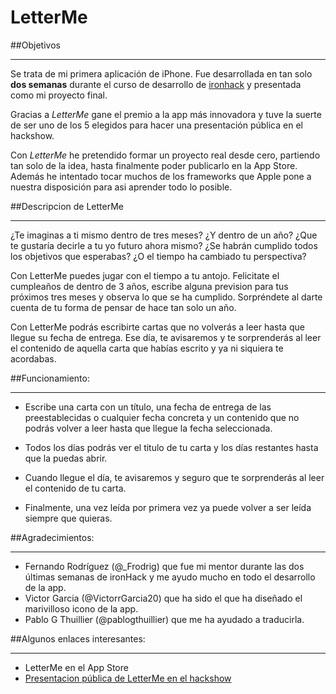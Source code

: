LetterMe
========

##Objetivos
___

Se trata de mi primera aplicación de iPhone. Fue desarrollada en tan solo **dos semanas** durante el curso de desarrollo de [ironhack](http://ironhack.com/es/) y presentada como mi proyecto final. 

Gracias a _LetterMe_ gane el premio a la app más innovadora y tuve la suerte de ser uno de los 5 elegidos para hacer una presentación pública en el hackshow. 

Con _LetterMe_ he pretendido formar un proyecto real desde cero, partiendo tan solo de la idea, hasta finalmente poder publicarlo en la App Store. Además he intentado tocar muchos de los frameworks que Apple pone a nuestra disposición para asi aprender todo lo posible.


##Descripcion de LetterMe 
___
¿Te imaginas a ti mismo dentro de tres meses? ¿Y dentro de un año? ¿Que te gustaría decirle a tu yo futuro ahora mismo? ¿Se habrán cumplido todos los objetivos que esperabas? ¿O el tiempo ha cambiado tu perspectiva?

Con LetterMe puedes jugar con el tiempo a tu antojo. Felicitate el cumpleaños de dentro de 3 años, escribe alguna prevision para tus próximos tres meses y observa lo que se ha cumplido. Sorpréndete al darte cuenta de tu forma de pensar de hace tan solo un año. 

Con LetterMe podrás escribirte cartas que no volverás a leer hasta que llegue su fecha de entrega. Ese día, te avisaremos y te sorprenderás al leer el contenido de aquella carta que habías escrito y ya ni siquiera te acordabas. 



##Funcionamiento: 
___

- Escribe una carta con un título, una fecha de entrega de las preestablecidas o cualquier fecha concreta y un contenido que no podrás volver a leer hasta que llegue la fecha seleccionada. 

- Todos los días podrás ver el titulo de tu carta y los días restantes hasta que la puedas abrir. 

- Cuando llegue el día, te avisaremos y seguro que te sorprenderás al leer el contenido de tu carta.

- Finalmente, una vez leída por primera vez ya puede volver a ser leída siempre que quieras.

##Agradecimientos:  
___

* Fernando Rodríguez (@_Frodrig) que fue mi mentor durante las dos últimas semanas de ironHack y me ayudo mucho en todo el desarrollo de la app. 
* Victor Garcia (@VictorrGarcia20) que ha sido el que ha diseñado el marivilloso icono de la app. 
* Pablo G Thuillier (@pablogthuillier) que me ha ayudado a traducirla. 

##Algunos enlaces interesantes: 
___

* LetterMe en el App Store 
* [Presentacion pública de LetterMe en el hackshow](https://www.youtube.com/watch?v=CeZ_Hmlh568)  